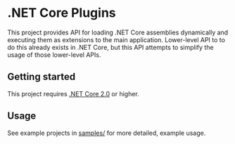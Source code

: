 .NET Core Plugins
=================

This project provides API for loading .NET Core assemblies dynamically and executing them as extensions to the main application. Lower-level API to to do this already exists in .NET Core, but this API attempts to
simplify the usage of those lower-level APIs.

## Getting started

This project requires [.NET Core 2.0](https://aka.ms/dotnet-download) or higher.


## Usage

See example projects in [samples/](./samples/) for more detailed, example usage.

